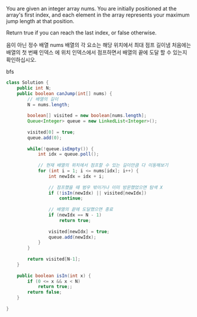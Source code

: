You are given an integer array nums. You are initially positioned at the array's first index, and each element in the array represents your maximum jump length at that position.

Return true if you can reach the last index, or false otherwise.


음이 아닌 정수 배열 nums
배열의 각 요소는 해당 위치에서 최대 점프 길이냄
처음에는 배열의 첫 번째 인덱스 에 위치
인덱스에서 점프하면서 배열의 끝에 도달 할 수 있는지 확인하십시오.

bfs 

```java
class Solution {
    public int N;
    public boolean canJump(int[] nums) {
      	// 배열의 길이 
        N = nums.length;
        
        boolean[] visited = new boolean[nums.length];
        Queue<Integer> queue = new LinkedList<Integer>();
    
        visited[0] = true;
        queue.add(0);
        
        while(!queue.isEmpty()) {
            int idx = queue.poll();
            
            // 현재 배열의 위치에서 점프할 수 있는 길이만큼 다 이동해보기
            for (int i = 1; i <= nums[idx]; i++) {
                int newIdx = idx + i;
                
                // 점프했을 때 범우 밖이거나 이미 방문했었으면 탐색 X
                if (!isIn(newIdx) || visited[newIdx])
                    continue;
                
                // 배열의 끝에 도달했으면 종료
                if (newIdx == N - 1)
                    return true;
                
                visited[newIdx] = true;
                queue.add(newIdx);
            }
        }
        
        return visited[N-1];
    }
    
    public boolean isIn(int x) {
        if (0 <= x && x < N)
            return true;;
        return false;
    }
    
}
```